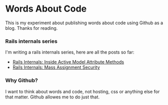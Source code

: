 # Words About Code

This is my experiment about publishing words about code using Github as
a blog. Thanks for reading.

### Rails internals series

I'm writing a rails internals series, here are all the posts so far:

* [Rails Internals: Inside Active Model Attribute Methods](https://github.com/oscardelben/words-about-code/blob/master/2012/04/rails-internals-inside-attribute-methods.md)
* [Rails Internals: Mass Assignment Security](https://github.com/oscardelben/words-about-code/blob/master/2012/04/rails-internals-mass-assignment-security.md)

### Why Github?

I want to think about words and code, not hosting, css or anything else
for that matter. Github allowes me to do just that.
